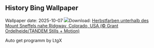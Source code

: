 ## History Bing Wallpaper
Wallpaper date: 2025-10-07
![](https://www.bing.com/th?id=OHR.RidgwayAspens_DE-DE7371815159_UHD.jpg&w=1000)Download: [Herbstfarben unterhalb des Mount Sneffels nahe Ridgway, Colorado, USA (© Grant Ordelheide/TANDEM Stills + Motion)](https://www.bing.com/th?id=OHR.RidgwayAspens_DE-DE7371815159_UHD.jpg)

Auto get programm by LtgX

